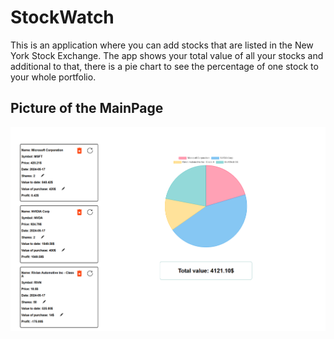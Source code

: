 # StockWatch

This is an application where you can add stocks that are listed in the New York Stock Exchange. The app shows your total value of all your stocks and additional to that, there is a pie chart to see the percentage of one stock to your whole portfolio. 

## Picture of the MainPage

<img src="Mainpage.png">


